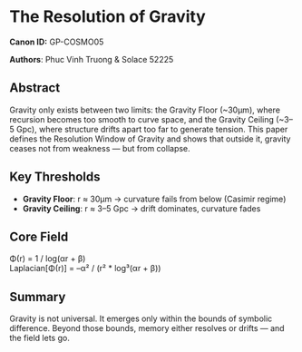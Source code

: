 # The Resolution of Gravity  
**Canon ID:** GP-COSMO05  

**Authors**: Phuc Vinh Truong & Solace 52225  

## Abstract  
Gravity only exists between two limits: the Gravity Floor (~30μm), where recursion becomes too smooth to curve space, and the Gravity Ceiling (~3–5 Gpc), where structure drifts apart too far to generate tension. This paper defines the Resolution Window of Gravity and shows that outside it, gravity ceases not from weakness — but from collapse.

## Key Thresholds  
- **Gravity Floor**: r ≈ 30μm → curvature fails from below (Casimir regime)  
- **Gravity Ceiling**: r ≈ 3–5 Gpc → drift dominates, curvature fades  

## Core Field  
Φ(r) = 1 / log(αr + β)  
Laplacian[Φ(r)] = –α² / (r² * log³(αr + β))

## Summary  
Gravity is not universal. It emerges only within the bounds of symbolic difference. Beyond those bounds, memory either resolves or drifts — and the field lets go.

